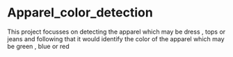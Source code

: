 # Apparel_color_detection
This project focusses on detecting the apparel which may be dress , tops or jeans and following that it would identify the color of the apparel which may be green , blue or red 
